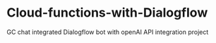 # Cloud-functions-with-Dialogflow
GC chat integrated Dialogflow bot with openAI API integration project 
